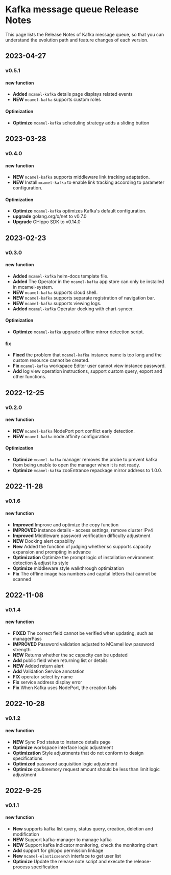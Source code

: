 # Kafka message queue Release Notes

This page lists the Release Notes of Kafka message queue, so that you can understand the evolution path and feature changes of each version.

## 2023-04-27

### v0.5.1

#### new function

- **Added** `mcamel-kafka` details page displays related events
- **NEW** `mcamel-kafka` supports custom roles

#### Optimization

- **Optimize** `mcamel-kafka` scheduling strategy adds a sliding button

## 2023-03-28

### v0.4.0

#### new function

- **NEW** `mcamel-kafka` supports middleware link tracking adaptation.
- **NEW** Install `mcamel-kafka` to enable link tracking according to parameter configuration.

#### Optimization

- **Optimize** `mcamel-kafka` optimizes Kafka's default configuration.
- **upgrade** golang.org/x/net to v0.7.0
- **Upgrade** GHippo SDK to v0.14.0

## 2023-02-23

### v0.3.0

#### new function

- **Added** `mcamel-kafka` helm-docs template file.
- **Added** The Operator in the `mcamel-kafka` app store can only be installed in mcamel-system.
- **NEW** `mcamel-kafka` supports cloud shell.
- **NEW** `mcamel-kafka` supports separate registration of navigation bar.
- **NEW** `mcamel-kafka` supports viewing logs.
- **Added** `mcamel-kafka` Operator docking with chart-syncer.

#### Optimization

- **Optimize** `mcamel-kafka` upgrade offline mirror detection script.

#### fix

- **Fixed** the problem that `mcamel-kafka` instance name is too long and the custom resource cannot be created.
- **Fix** `mcamel-kafka` workspace Editor user cannot view instance password.
- **Add** log view operation instructions, support custom query, export and other functions.

## 2022-12-25

### v0.2.0

#### new function

- **NEW** `mcamel-kafka` NodePort port conflict early detection.
- **NEW** `mcamel-kafka` node affinity configuration.

#### Optimization

- **Optimize** `mcamel-kafka` manager removes the probe to prevent kafka from being unable to open the manager when it is not ready.
- **Optimize** `mcamel-kafka` zooEntrance repackage mirror address to 1.0.0.

## 2022-11-28

### v0.1.6

#### new function

- **Improved** Improve and optimize the copy function
- **IMPROVED** instance details - access settings, remove cluster IPv4
- **Improved** Middleware password verification difficulty adjustment
- **NEW** Docking alert capability
- **New** Added the function of judging whether sc supports capacity expansion and prompting in advance
- **Optimization** Optimize the prompt logic of installation environment detection & adjust its style
- **Optimize** middleware style walkthrough optimization
- **Fix** The offline image has numbers and capital letters that cannot be scanned

## 2022-11-08

### v0.1.4

#### new function

- **FIXED** The correct field cannot be verified when updating, such as managerPass
- **IMPROVED** Password validation adjusted to MCamel low password strength
- **NEW** Returns whether the sc capacity can be updated
- **Add** public field when returning list or details
- **NEW** Added return alert
- **Add** Validation Service annotation
- **FIX** operator select by name
- **Fix** service address display error
- **Fix** When Kafka uses NodePort, the creation fails

## 2022-10-28

### v0.1.2

#### new function

- **NEW** Sync Pod status to instance details page
- **Optimize** workspace interface logic adjustment
- **Optimization** Style adjustments that do not conform to design specifications
- **Optimized** password acquisition logic adjustment
- **Optimize** cpu&memory request amount should be less than limit logic adjustment

## 2022-9-25

### v0.1.1

#### new function

- **New** supports kafka list query, status query, creation, deletion and modification
- **NEW** Support kafka-manager to manage kafka
- **NEW** Support kafka indicator monitoring, check the monitoring chart
- **Add** support for ghippo permission linkage
- **New** `mcamel-elasticsearch` interface to get user list
- **Optimize** Update the release note script and execute the release-process specification